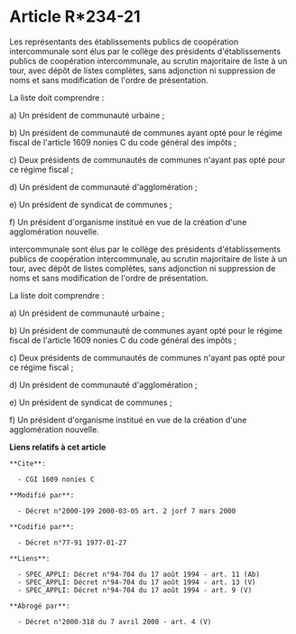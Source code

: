 # Article R*234-21

Les représentants des établissements publics de coopération intercommunale sont élus par le collège des présidents
d'établissements publics de coopération intercommunale, au scrutin majoritaire de liste à un tour, avec dépôt de listes
complètes, sans adjonction ni suppression de noms et sans modification de l'ordre de présentation.

La liste doit comprendre :

a) Un président de communauté urbaine ;

b) Un président de communauté de communes ayant opté pour le régime fiscal de l'article 1609 nonies C du code général des
impôts ;

c) Deux présidents de communautés de communes n'ayant pas opté pour ce régime fiscal ;

d) Un président de communauté d'agglomération ;

e) Un président de syndicat de communes ;

f) Un président d'organisme institué en vue de la création d'une agglomération nouvelle.

intercommunale sont élus par le collège des présidents d'établissements publics de coopération intercommunale, au scrutin
majoritaire de liste à un tour, avec dépôt de listes complètes, sans adjonction ni suppression de noms et sans modification
de l'ordre de présentation.

La liste doit comprendre :

a) Un président de communauté urbaine ;

b) Un président de communauté de communes ayant opté pour le régime fiscal de l'article 1609 nonies C du code général des
impôts ;

c) Deux présidents de communautés de communes n'ayant pas opté pour ce régime fiscal ;

d) Un président de communauté d'agglomération ;

e) Un président de syndicat de communes ;

f) Un président d'organisme institué en vue de la création d'une agglomération nouvelle.

**Liens relatifs à cet article**

	**Cite**:

	  - CGI 1609 nonies C

	**Modifié par**:

	  - Décret n°2000-199 2000-03-05 art. 2 jorf 7 mars 2000

	**Codifié par**:

	  - Décret n°77-91 1977-01-27

	**Liens**:

	  - SPEC_APPLI: Décret n°94-704 du 17 août 1994 - art. 11 (Ab)
	  - SPEC_APPLI: Décret n°94-704 du 17 août 1994 - art. 13 (V)
	  - SPEC_APPLI: Décret n°94-704 du 17 août 1994 - art. 9 (V)

	**Abrogé par**:

	  - Décret n°2000-318 du 7 avril 2000 - art. 4 (V)
